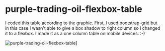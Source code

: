 # purple-trading-oil-flexbox-table

I coded this table according to the graphic. First, I used bootstrap-grid but in this case I wasn't able to give a box shadow to right column so I changed it to a flexbox. I made it as a one column table on mobile devices. :-)

![purple-trading-oil-flexbox-table](https://i.ibb.co/JyxyTFX/Sn-mek-obrazovky-z-2023-03-13-08-58-15.png)]
